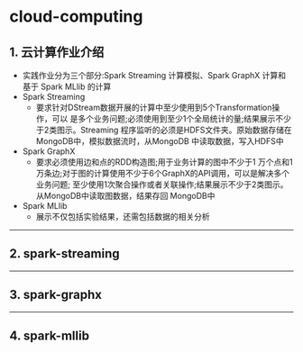 # cloud-computing

## 1. 云计算作业介绍

- 实践作业分为三个部分:Spark Streaming 计算模拟、Spark GraphX 计算和基于 Spark MLlib 的计算
- Spark Streaming
  - 要求针对DStream数据开展的计算中至少使用到5个Transformation操作，可以
是多个业务问题;必须使用到至少1个全局统计的量;结果展示不少于2类图示。Streaming 程序监听的必须是HDFS文件夹。原始数据存储在MongoDB中，模拟数据流时，从MongoDB 中读取数据，写入HDFS中
- Spark GraphX
  - 要求必须使用边和点的RDD构造图;用于业务计算的图中不少于1 万个点和1万条边;对于图的计算使用不少于6个GraphX的API调用，可以是解决多个业务问题; 至少使用1次聚合操作或者关联操作;结果展示不少于2类图示。从MongoDB中读取图数据，结果存回 MongoDB中
- Spark MLlib
  - 展示不仅包括实验结果，还需包括数据的相关分析



***

## 2. spark-streaming


***

## 3. spark-graphx

***

## 4. spark-mllib



